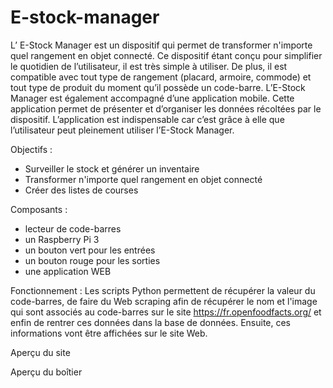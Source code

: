 # E-stock-manager
L’ E-Stock Manager est un dispositif qui permet de transformer n'importe quel rangement en objet connecté. Ce dispositif étant conçu pour simplifier le quotidien de l’utilisateur, il est très simple à utiliser. De plus, il est compatible avec tout type de rangement (placard, armoire, commode) et tout type de produit du moment qu’il possède un code-barre. L’E-Stock Manager est également accompagné d’une application mobile. Cette application permet de présenter et d’organiser les données récoltées par le dispositif. L’application est indispensable car c’est grâce à elle que l’utilisateur peut pleinement utiliser l’E-Stock Manager. 

Objectifs : 
- Surveiller le stock et générer un inventaire 
- Transformer n'importe quel rangement en objet connecté 
- Créer des listes de courses 

Composants : 
- lecteur de code-barres 
- un Raspberry Pi 3 
- un bouton vert pour les entrées 
- un bouton rouge pour les sorties 
- une application WEB

Fonctionnement : 
Les scripts Python permettent de récupérer la valeur du code-barres, de faire du Web scraping afin de récupérer le nom et l'image qui sont associés au code-barres sur le site https://fr.openfoodfacts.org/ et enfin de rentrer ces données dans la base de données. Ensuite, ces informations vont être affichées sur le site Web. 

Aperçu du site


Aperçu du boîtier 

